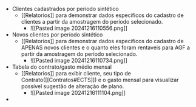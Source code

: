 - Clientes cadastrados por período sintético
	- [[Relatorios]] para demonstrar dados específicos do cadastro de clientes a partir da amostragem do período selecionado.
		- ![[Pasted image 20241216110556.png]]
- Novos clientes por período sintético
	- [[Relatorios]] para demonstrar dados específicos do cadastro de APENAS novos clientes e o quanto eles foram rentaveis para AGF a partir da amostragem do período selecionado.
		- ![[Pasted image 20241216110734.png]]
- Tabela do contrato/gasto médio mensal
	-  [[Relatorios]] para exibir cliente, seu tipo de Contrato([[Contratos#ECTS]]) e o gasto mensal para visualizar possível sugestão de alteração de plano.
		- ![[Pasted image 20241216111104.png]]
- 